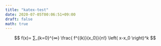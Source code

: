 ```yaml
---
title: "katex-test"
date: 2020-07-05T00:06:51+09:00
draft: false 
math: true
---
```


$$
f(x)= ∑_{k=0}^{∞} \frac{ f^{(k)}(x_0)}{n!} \left( x-x_0 \right)^k
$$